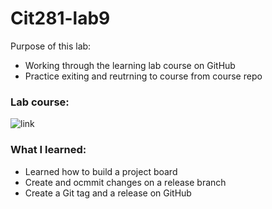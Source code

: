 # Cit281-lab9

Purpose of this lab:
- Working through the learning lab course on GitHub
- Practice exiting and reutrning to course from course repo 

### Lab course:
![link](https://lab.github.com/githubtraining/create-a-release-based-workflow)


### What I learned:
- Learned how to build a project board 
- Create and ocmmit changes on a release branch
- Create a Git tag and a release on GitHub
